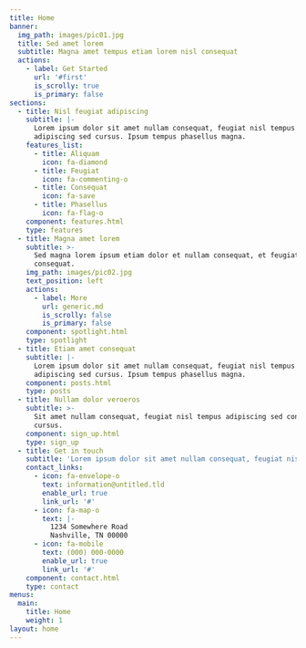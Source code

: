 ```yaml
---
title: Home
banner:
  img_path: images/pic01.jpg
  title: Sed amet lorem
  subtitle: Magna amet tempus etiam lorem nisl consequat
  actions:
    - label: Get Started
      url: '#first'
      is_scrolly: true
      is_primary: false
sections:
  - title: Nisl feugiat adipiscing
    subtitle: |-
      Lorem ipsum dolor sit amet nullam consequat, feugiat nisl tempus  
      adipiscing sed cursus. Ipsum tempus phasellus magna.
    features_list:
      - title: Aliquam
        icon: fa-diamond
      - title: Feugiat
        icon: fa-commenting-o
      - title: Consequat
        icon: fa-save
      - title: Phasellus
        icon: fa-flag-o
    component: features.html
    type: features
  - title: Magna amet lorem
    subtitle: >-
      Sed magna lorem ipsum etiam dolor et nullam consequat, et feugiat tempus
      consequat.
    img_path: images/pic02.jpg
    text_position: left
    actions:
      - label: More
        url: generic.md
        is_scrolly: false
        is_primary: false
    component: spotlight.html
    type: spotlight
  - title: Etiam amet consequat
    subtitle: |-
      Lorem ipsum dolor sit amet nullam consequat, feugiat nisl tempus  
      adipiscing sed cursus. Ipsum tempus phasellus magna.
    component: posts.html
    type: posts
  - title: Nullam dolor veroeros
    subtitle: >-
      Sit amet nullam consequat, feugiat nisl tempus adipiscing sed consequat
      cursus.
    component: sign_up.html
    type: sign_up
  - title: Get in touch
    subtitle: 'Lorem ipsum dolor sit amet nullam consequat, feugiat nisl tempus.'
    contact_links:
      - icon: fa-envelope-o
        text: information@untitled.tld
        enable_url: true
        link_url: '#'
      - icon: fa-map-o
        text: |-
          1234 Somewhere Road
          Nashville, TN 00000
      - icon: fa-mobile
        text: (000) 000-0000
        enable_url: true
        link_url: '#'
    component: contact.html
    type: contact
menus:
  main:
    title: Home
    weight: 1
layout: home
---
```

